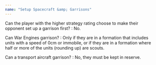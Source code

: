 ```yaml
---
name: "Setup Spacecraft &amp; Garrisons"
---
```

Can the player with the higher strategy rating choose to make their opponent set up a garrison first?
: No.

Can War Engines garrison?
: Only if they are in a formation that includes units with a speed of 0cm or immobile, or if they are in a formation where half or more of the units (rounding up) are scouts.

Can a transport aircraft garrison?
: No, they must be kept in reserve.